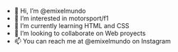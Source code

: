 - 👋 Hi, I’m @emixelmundo
- 👀 I’m interested in motorsport/f1
- 🌱 I’m currently learning HTML and CSS
- 💞️ I’m looking to collaborate on Web proyects
- 📫 You can reach me at @emixelmundo on Instagram
